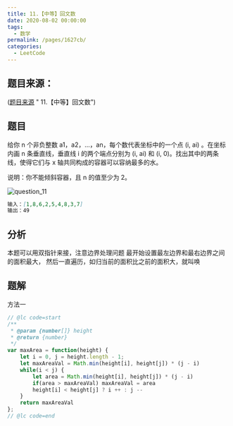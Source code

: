 ```yaml
---
title: 11.【中等】回文数
date: 2020-08-02 00:00:00
tags: 
  - 数学
permalink: /pages/1627cb/
categories: 
  - LeetCode
---
```


## 题目来源：
([题目来源](https://leetcode-cn.com/problems/container-with-most-water/) " 11.【中等】回文数")

## 题目
给你 n 个非负整数 a1，a2，...，an，每个数代表坐标中的一个点 (i, ai) 。在坐标内画 n 条垂直线，垂直线 i 的两个端点分别为 (i, ai) 和 (i, 0)。找出其中的两条线，使得它们与 x 轴共同构成的容器可以容纳最多的水。

说明：你不能倾斜容器，且 n 的值至少为 2。

![question_11](https://guofeng-blog.oss-cn-shanghai.aliyuncs.com/leetcode/question_11.jpg)

```md
输入：[1,8,6,2,5,4,8,3,7]
输出：49
```

## 分析

本题可以用双指针来接，注意边界处理问题
最开始设置最左边界和最右边界之间的面积最大，
然后一直遍历，如归当前的面积比之前的面积大，就叫唤

## 题解

方法一
```Javascript
// @lc code=start
/**
 * @param {number[]} height
 * @return {number}
 */
var maxArea = function(height) {
    let i = 0, j = height.length - 1;
    let maxAreaVal = Math.min(height[i], height[j]) * (j - i)
    while(i < j) {
        let area = Math.min(height[i], height[j]) * (j - i)
        if(area > maxAreaVal) maxAreaVal = area
        height[i] < height[j] ? i ++ : j --
    }
    return maxAreaVal
};
// @lc code=end
```